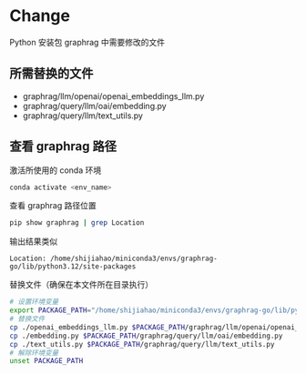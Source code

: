 # Change

Python 安装包 graphrag 中需要修改的文件

## 所需替换的文件

- graphrag/llm/openai/openai_embeddings_llm.py
- graphrag/query/llm/oai/embedding.py
- graphrag/query/llm/text_utils.py

## 查看 graphrag 路径

激活所使用的 conda 环境

```bash
conda activate <env_name>

```

查看 graphrag 路径位置

```bash
pip show graphrag | grep Location

```

输出结果类似

```text
Location: /home/shijiahao/miniconda3/envs/graphrag-go/lib/python3.12/site-packages
```

替换文件（确保在本文件所在目录执行）

```bash
# 设置环境变量
export PACKAGE_PATH="/home/shijiahao/miniconda3/envs/graphrag-go/lib/python3.12/site-packages"
# 替换文件
cp ./openai_embeddings_llm.py $PACKAGE_PATH/graphrag/llm/openai/openai_embeddings_llm.py
cp ./embedding.py $PACKAGE_PATH/graphrag/query/llm/oai/embedding.py
cp ./text_utils.py $PACKAGE_PATH/graphrag/query/llm/text_utils.py
# 解除环境变量
unset PACKAGE_PATH
```